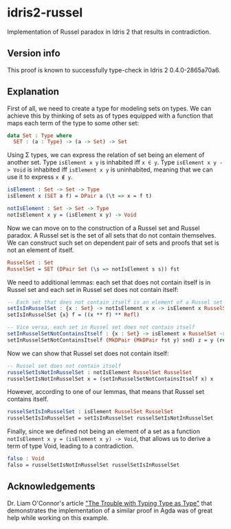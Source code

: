 # idris2-russel
Implementation of Russel paradox in Idris 2 that results in contradiction. 

## Version info
This proof is known to successfully type-check in Idris 2 0.4.0-2865a70a6.

## Explanation
First of all, we need to create a type for modeling sets on types. We can achieve this by thinking of sets as of types equipped with a function that maps each term of the type to some other set:
```idris
data Set : Type where
  SET : (a : Type) -> (a -> Set) -> Set
```

Using Σ types, we can express the relation of set being an element of another set. Type `isElement x y` is inhabited iff `x ∈ y`. Type `isElement x y -> Void` is inhabited iff `isElement x y` is uninhabited, meaning that we can use it to express `x ∉ y`. 
```idris
isElement : Set -> Set -> Type
isElement x (SET a f) = DPair a (\t => x = f t)

notIsElement : Set -> Set -> Type
notIsElement x y = (isElement x y) -> Void 
```

Now we can move on to the construction of a Russel set and Russel paradox. A Russel set is the set of all sets that do not contain themselves. We can construct such set on dependent pair of sets and proofs that set is not an element of itself.
```idris
RusselSet : Set
RusselSet = SET (DPair Set (\s => notIsElement s s)) fst
```

We need to additional lemmas: each set that does not contain itself is in Russel set and each set in Russel set does not contain itself:
```idris
-- Each set that does not contain itself is an element of a Russel set
setIsInRusselSet : {x : Set} -> notIsElement x x -> isElement x RusselSet
setIsInRusselSet {x} f = ((x ** f) ** Refl)

-- Vice versa, each set in Russel set does not contain itself
setInRusselSetNotContainsItself : {x : Set} -> isElement x RusselSet -> notIsElement x x 
setInRusselSetNotContainsItself (MkDPair (MkDPair fst y) snd) z = y (rewrite sym snd in z)
```

Now we can show that Russel set does not contain itself:
```idris
-- Russel set does not contain itself
russelSetIsNotInRusselSet : notIsElement RusselSet RusselSet
russelSetIsNotInRusselSet x = (setInRusselSetNotContainsItself x) x 
```

However, according to one of our lemmas, that means that Russel set contains itself. 
```idris
russelSetIsInRusselSet : isElement RusselSet RusselSet
russelSetIsInRusselSet = setIsInRusselSet russelSetIsNotInRusselSet
```

Finally, since we defined not being an element of a set as a function `notIsElement x y = (isElement x y) -> Void`, that allows us to derive a term of type Void, leading to a contradiction.
```idris
falso : Void
falso = russelSetIsNotInRusselSet russelSetIsInRusselSet
```

## Acknowledgements
Dr. Liam O'Connor's article ["The Trouble with Typing Type as Type"](http://liamoc.net/posts/2015-09-10-girards-paradox.html) that demonstrates the implementation of a similar proof in Agda was of great help while working on this example.
